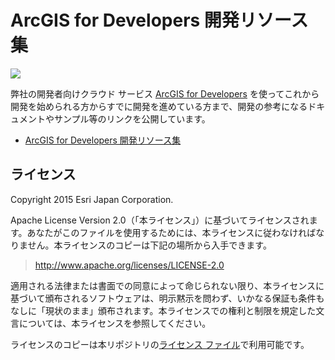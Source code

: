 # ArcGIS for Developers 開発リソース集

![](http://apps.esrij.com/arcgis-dev/guide/img/arcgis-dev-resources.png)

弊社の開発者向けクラウド サービス [ArcGIS for Developers](https://developers.arcgis.com/en/) を使ってこれから開発を始められる方からすでに開発を進めている方まで、開発の参考になるドキュメントやサンプル等のリンクを公開しています。

- [ArcGIS for Developers 開発リソース集](http://esrijapan.github.io/arcgis-dev-resources/)

## ライセンス
Copyright 2015 Esri Japan Corporation.

Apache License Version 2.0（「本ライセンス」）に基づいてライセンスされます。あなたがこのファイルを使用するためには、本ライセンスに従わなければなりません。本ライセンスのコピーは下記の場所から入手できます。

> http://www.apache.org/licenses/LICENSE-2.0

適用される法律または書面での同意によって命じられない限り、本ライセンスに基づいて頒布されるソフトウェアは、明示黙示を問わず、いかなる保証も条件もなしに「現状のまま」頒布されます。本ライセンスでの権利と制限を規定した文言については、本ライセンスを参照してください。

ライセンスのコピーは本リポジトリの[ライセンス ファイル](./LICENSE)で利用可能です。
